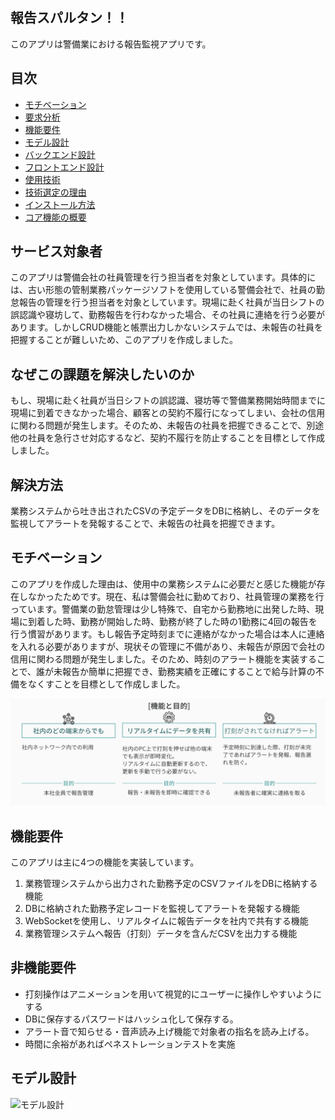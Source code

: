 

## 報告スパルタン！！


このアプリは警備業における報告監視アプリです。

## 目次

- [モチベーション](#モチベーション)
- [要求分析](#要求分析)
- [機能要件](#機能要件)
- [モデル設計](#モデル設計)
- [バックエンド設計](#バックエンド設計)
- [フロントエンド設計](#フロントエンド設計)
- [使用技術](#使用技術)
- [技術選定の理由](#技術選定の理由)
- [インストール方法](#インストール方法)
- [コア機能の概要](#コア機能の概要)

## サービス対象者
このアプリは警備会社の社員管理を行う担当者を対象としています。具体的には、古い形態の管制業務パッケージソフトを使用している警備会社で、社員の勤怠報告の管理を行う担当者を対象としています。現場に赴く社員が当日シフトの誤認識や寝坊して、勤務報告を行わなかった場合、その社員に連絡を行う必要があります。しかしCRUD機能と帳票出力しかないシステムでは、未報告の社員を把握することが難しいため、このアプリを作成しました。


## なぜこの課題を解決したいのか
もし、現場に赴く社員が当日シフトの誤認識、寝坊等で警備業務開始時間までに現場に到着できなかった場合、顧客との契約不履行になってしまい、会社の信用に関わる問題が発生します。そのため、未報告の社員を把握できることで、別途他の社員を急行させ対応するなど、契約不履行を防止することを目標として作成しました。


## 解決方法
業務システムから吐き出されたCSVの予定データをDBに格納し、そのデータを監視してアラートを発報することで、未報告の社員を把握できます。


## モチベーション

このアプリを作成した理由は、使用中の業務システムに必要だと感じた機能が存在しなかったためです。現在、私は警備会社に勤めており、社員管理の業務を行っています。警備業の勤怠管理は少し特殊で、自宅から勤務地に出発した時、現場に到着した時、勤務が開始した時、勤務が終了した時の1勤務に4回の報告を行う慣習があります。もし報告予定時刻までに連絡がなかった場合は本人に連絡を入れる必要がありますが、現状その管理に不備があり、未報告が原因で会社の信用に関わる問題が発生しました。そのため、時刻のアラート機能を実装することで、誰が未報告か簡単に把握でき、勤務実績を正確にすることで給与計算の不備をなくすことを目標として作成しました。

![機能と目的](./readme_images/function_and_purpose.png)


## 機能要件

このアプリは主に4つの機能を実装しています。

1. 業務管理システムから出力された勤務予定のCSVファイルをDBに格納する機能
2. DBに格納された勤務予定レコードを監視してアラートを発報する機能
3. WebSocketを使用し、リアルタイムに報告データを社内で共有する機能
4. 業務管理システムへ報告（打刻）データを含んだCSVを出力する機能


## 非機能要件
- 打刻操作はアニメーションを用いて視覚的にユーザーに操作しやすいようにする
- DBに保存するパスワードはハッシュ化して保存する。
- アラート音で知らせる・音声読み上げ機能で対象者の指名を読み上げる。
- 時間に余裕があればペネストレーションテストを実施


## モデル設計

![モデル設計](./readme_images/model_design.png)


